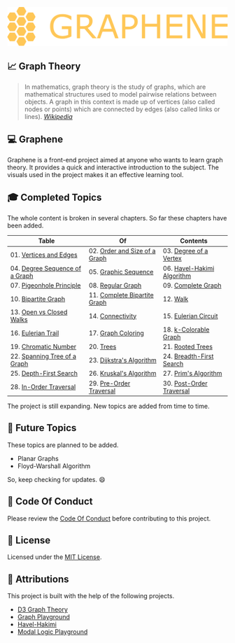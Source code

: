 [![Graphene](images/graphene.svg)](https://graphene.pages.dev)

## 📈 Graph Theory

> In mathematics, graph theory is the study of graphs, which are mathematical structures used to model pairwise
> relations between objects. A graph in this context is made up of vertices (also called nodes or points) which are
> connected by edges (also called links or lines).
> <cite>[Wikipedia](https://en.wikipedia.org/wiki/Graph_theory)</cite>

## 💻 Graphene

Graphene is a front-end project aimed at anyone who wants to learn graph theory. It provides a quick and interactive
introduction to the subject. The visuals used in the project makes it an effective learning tool.

## 🎓 Completed Topics

The whole content is broken in several chapters. So far these chapters have been added.

| Table                                                                                     | Of                                                                                         | Contents                                                                                 |
|-------------------------------------------------------------------------------------------|--------------------------------------------------------------------------------------------|------------------------------------------------------------------------------------------|
| 01. [Vertices and Edges](https://graphene.pages.dev/chapter.html?vertices-and-edges)      | 02. [Order and Size of a Graph](https://graphene.pages.dev/chapter.html?order-and-size)    | 03. [Degree of a Vertex](https://graphene.pages.dev/chapter.html?degree-of-vertex)       |
| 04. [Degree Sequence of a Graph](https://graphene.pages.dev/chapter.html?degree-sequence) | 05. [Graphic Sequence](https://graphene.pages.dev/chapter.html?graphic-sequence)           | 06. [Havel-Hakimi Algorithm](https://graphene.pages.dev/chapter.html?havel-hakimi)       |
| 07. [Pigeonhole Principle](https://graphene.pages.dev/chapter.html?pigeonhole)            | 08. [Regular Graph](https://graphene.pages.dev/chapter.html?regular-graph)                 | 09. [Complete Graph](https://graphene.pages.dev/chapter.html?complete-graph)             |
| 10. [Bipartite Graph](https://graphene.pages.dev/chapter.html?bipartite)                  | 11. [Complete Bipartite Graph](https://graphene.pages.dev/chapter.html?complete-bipartite) | 12. [Walk](https://graphene.pages.dev/chapter.html?walk)                                 |
| 13. [Open vs Closed Walks](https://graphene.pages.dev/chapter.html?open-vs-closed)        | 14. [Connectivity](https://graphene.pages.dev/chapter.html?connectivity)                   | 15. [Eulerian Circuit](https://graphene.pages.dev/chapter.html?eulerian-circuit)         |
| 16. [Eulerian Trail](https://graphene.pages.dev/chapter.html?eulerian-trail)              | 17. [Graph Coloring](https://graphene.pages.dev/chapter.html?graph-coloring)               | 18. [k-Colorable Graph](https://graphene.pages.dev/chapter.html?k-colorable)             |
| 19. [Chromatic Number](https://graphene.pages.dev/chapter.html?chromatic-number)          | 20. [Trees](https://graphene.pages.dev/chapter.html?trees)                                 | 21. [Rooted Trees](https://graphene.pages.dev/chapter.html?rooted-trees)                 |
| 22. [Spanning Tree of a Graph](https://graphene.pages.dev/chapter.html?spanning-tree)     | 23. [Dijkstra's Algorithm](https://graphene.pages.dev/chapter.html?dijkstra)               | 24. [Breadth-First Search](https://graphene.pages.dev/chapter.html?breadth-first-search) |
| 25. [Depth-First Search](https://graphene.pages.dev/chapter.html?depth-first-search)      | 26. [Kruskal's Algorithm](https://graphene.pages.dev/chapter.html?kruskal)                 | 27. [Prim's Algorithm](https://graphene.pages.dev/chapter.html?prim)                     |
| 28. [In-Order Traversal](https://graphene.pages.dev/chapter.html?in-order)                | 29. [Pre-Order Traversal](https://graphene.pages.dev/chapter.html?pre-order)               | 30. [Post-Order Traversal](https://graphene.pages.dev/chapter.html?post-order)           |

The project is still expanding. New topics are added from time to time.

## 📅 Future Topics

These topics are planned to be added.

- Planar Graphs
- Floyd-Warshall Algorithm

So, keep checking for updates. :smile:

## 🤝 Code Of Conduct

Please review the [Code Of Conduct](CODE_OF_CONDUCT.md) before contributing to this project.

## 📄 License

Licensed under the [MIT License](LICENSE).

## 🙏 Attributions

This project is built with the help of the following projects.

- [D3 Graph Theory](https://github.com/mrpandey/d3graphTheory)
- [Graph Playground](https://github.com/mrpandey/graphPlayground)
- [Havel-Hakimi](https://github.com/jacquerie/hh)
- [Modal Logic Playground](https://github.com/rkirsling/modallogic)
